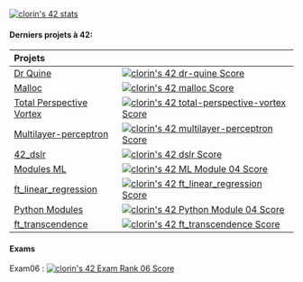 [![clorin's 42 stats](https://badge42.vercel.app/api/v2/cl25yu90q001109mjkto4tay3/stats?cursusId=21&coalitionId=48)](https://github.com/JaeSeoKim/badge42)

#### Derniers projets à 42:

| Projets |  |
|:-------------------|:-----------------|
| [Dr Quine](https://github.com/sirius911/Dr-Quine) | [![clorin's 42 dr-quine Score](https://badge42.vercel.app/api/v2/cl25yu90q001109mjkto4tay3/project/3110423)](https://github.com/JaeSeoKim/badge42) |
| [Malloc](https://github.com/sirius911/Malloc) | [![clorin's 42 malloc Score](https://badge42.vercel.app/api/v2/cl25yu90q001109mjkto4tay3/project/3111953)](https://github.com/JaeSeoKim/badge42) |
| [Total Perspective Vortex](https://github.com/sirius911/total-perspective-vortex-) | [![clorin's 42 total-perspective-vortex Score](https://badge42.vercel.app/api/v2/cl25yu90q001109mjkto4tay3/project/3103067)](https://github.com/JaeSeoKim/badge42) |
| [Multilayer-perceptron](https://github.com/sirius911/multilayer-perceptron) | [![clorin's 42 multilayer-perceptron Score](https://badge42.vercel.app/api/v2/cl25yu90q001109mjkto4tay3/project/2931704)](https://github.com/JaeSeoKim/badge42)|
|[42_dslr](https://github.com/laballea/42_dslr) | [![clorin's 42 dslr Score](https://badge42.vercel.app/api/v2/cl25yu90q001109mjkto4tay3/project/2898048)](https://github.com/JaeSeoKim/badge42)|
| [Modules ML](https://github.com/sirius911/Modules-ML) | [![clorin's 42 ML Module 04 Score](https://badge42.vercel.app/api/v2/cl25yu90q001109mjkto4tay3/project/2908035)](https://github.com/JaeSeoKim/badge42)|
| [ft_linear_regression](https://github.com/sirius911/ft_linear_regression) | [![clorin's 42 ft_linear_regression Score](https://badge42.vercel.app/api/v2/cl25yu90q001109mjkto4tay3/project/2872329)](https://github.com/JaeSeoKim/badge42)|
| [Python Modules](https://github.com/sirius911/Python_Modules) |[![clorin's 42 Python Module 04 Score](https://badge42.vercel.app/api/v2/cl25yu90q001109mjkto4tay3/project/2813496)](https://github.com/JaeSeoKim/badge42)|
| [ft_transcendence](https://github.com/le-clucien/ft_transcendence) | [![clorin's 42 ft_transcendence Score](https://badge42.vercel.app/api/v2/cl25yu90q001109mjkto4tay3/project/2545525)](https://github.com/JaeSeoKim/badge42)|

#### Exams

Exam06 : [![clorin's 42 Exam Rank 06 Score](https://badge42.vercel.app/api/v2/cl25yu90q001109mjkto4tay3/project/2642550)](https://github.com/JaeSeoKim/badge42)
